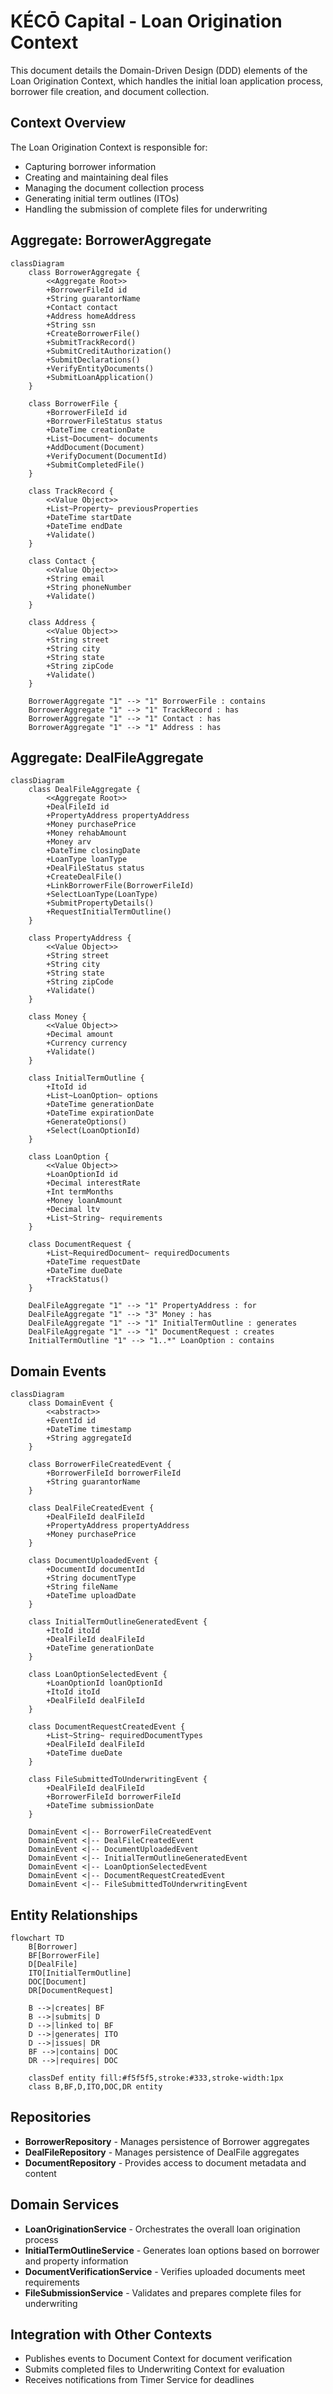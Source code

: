 # KÉCŌ Capital - Loan Origination Context

This document details the Domain-Driven Design (DDD) elements of the Loan Origination Context, which handles the initial loan application process, borrower file creation, and document collection.

## Context Overview

The Loan Origination Context is responsible for:
- Capturing borrower information
- Creating and maintaining deal files
- Managing the document collection process
- Generating initial term outlines (ITOs)
- Handling the submission of complete files for underwriting

## Aggregate: BorrowerAggregate

```mermaid
classDiagram
    class BorrowerAggregate {
        <<Aggregate Root>>
        +BorrowerFileId id
        +String guarantorName
        +Contact contact
        +Address homeAddress
        +String ssn
        +CreateBorrowerFile()
        +SubmitTrackRecord()
        +SubmitCreditAuthorization()
        +SubmitDeclarations()
        +VerifyEntityDocuments()
        +SubmitLoanApplication()
    }
    
    class BorrowerFile {
        +BorrowerFileId id
        +BorrowerFileStatus status
        +DateTime creationDate
        +List~Document~ documents
        +AddDocument(Document)
        +VerifyDocument(DocumentId)
        +SubmitCompletedFile()
    }
    
    class TrackRecord {
        <<Value Object>>
        +List~Property~ previousProperties
        +DateTime startDate
        +DateTime endDate
        +Validate()
    }
    
    class Contact {
        <<Value Object>>
        +String email
        +String phoneNumber
        +Validate()
    }
    
    class Address {
        <<Value Object>>
        +String street
        +String city
        +String state
        +String zipCode
        +Validate()
    }
    
    BorrowerAggregate "1" --> "1" BorrowerFile : contains
    BorrowerAggregate "1" --> "1" TrackRecord : has
    BorrowerAggregate "1" --> "1" Contact : has
    BorrowerAggregate "1" --> "1" Address : has
```

## Aggregate: DealFileAggregate

```mermaid
classDiagram
    class DealFileAggregate {
        <<Aggregate Root>>
        +DealFileId id
        +PropertyAddress propertyAddress
        +Money purchasePrice
        +Money rehabAmount
        +Money arv
        +DateTime closingDate
        +LoanType loanType
        +DealFileStatus status
        +CreateDealFile()
        +LinkBorrowerFile(BorrowerFileId)
        +SelectLoanType(LoanType)
        +SubmitPropertyDetails()
        +RequestInitialTermOutline()
    }
    
    class PropertyAddress {
        <<Value Object>>
        +String street
        +String city
        +String state
        +String zipCode
        +Validate()
    }
    
    class Money {
        <<Value Object>>
        +Decimal amount
        +Currency currency
        +Validate()
    }
    
    class InitialTermOutline {
        +ItoId id
        +List~LoanOption~ options
        +DateTime generationDate
        +DateTime expirationDate
        +GenerateOptions()
        +Select(LoanOptionId)
    }
    
    class LoanOption {
        <<Value Object>>
        +LoanOptionId id
        +Decimal interestRate
        +Int termMonths
        +Money loanAmount
        +Decimal ltv
        +List~String~ requirements
    }
    
    class DocumentRequest {
        +List~RequiredDocument~ requiredDocuments
        +DateTime requestDate
        +DateTime dueDate
        +TrackStatus()
    }
    
    DealFileAggregate "1" --> "1" PropertyAddress : for
    DealFileAggregate "1" --> "3" Money : has
    DealFileAggregate "1" --> "1" InitialTermOutline : generates
    DealFileAggregate "1" --> "1" DocumentRequest : creates
    InitialTermOutline "1" --> "1..*" LoanOption : contains
```

## Domain Events

```mermaid
classDiagram
    class DomainEvent {
        <<abstract>>
        +EventId id
        +DateTime timestamp
        +String aggregateId
    }
    
    class BorrowerFileCreatedEvent {
        +BorrowerFileId borrowerFileId
        +String guarantorName
    }
    
    class DealFileCreatedEvent {
        +DealFileId dealFileId
        +PropertyAddress propertyAddress
        +Money purchasePrice
    }
    
    class DocumentUploadedEvent {
        +DocumentId documentId
        +String documentType
        +String fileName
        +DateTime uploadDate
    }
    
    class InitialTermOutlineGeneratedEvent {
        +ItoId itoId
        +DealFileId dealFileId
        +DateTime generationDate
    }
    
    class LoanOptionSelectedEvent {
        +LoanOptionId loanOptionId
        +ItoId itoId
        +DealFileId dealFileId
    }
    
    class DocumentRequestCreatedEvent {
        +List~String~ requiredDocumentTypes
        +DealFileId dealFileId
        +DateTime dueDate
    }
    
    class FileSubmittedToUnderwritingEvent {
        +DealFileId dealFileId
        +BorrowerFileId borrowerFileId
        +DateTime submissionDate
    }
    
    DomainEvent <|-- BorrowerFileCreatedEvent
    DomainEvent <|-- DealFileCreatedEvent
    DomainEvent <|-- DocumentUploadedEvent
    DomainEvent <|-- InitialTermOutlineGeneratedEvent
    DomainEvent <|-- LoanOptionSelectedEvent
    DomainEvent <|-- DocumentRequestCreatedEvent
    DomainEvent <|-- FileSubmittedToUnderwritingEvent
```

## Entity Relationships

```mermaid
flowchart TD
    B[Borrower]
    BF[BorrowerFile]
    D[DealFile]
    ITO[InitialTermOutline]
    DOC[Document]
    DR[DocumentRequest]
    
    B -->|creates| BF
    B -->|submits| D
    D -->|linked to| BF
    D -->|generates| ITO
    D -->|issues| DR
    BF -->|contains| DOC
    DR -->|requires| DOC
    
    classDef entity fill:#f5f5f5,stroke:#333,stroke-width:1px
    class B,BF,D,ITO,DOC,DR entity
```

## Repositories

- **BorrowerRepository** - Manages persistence of Borrower aggregates
- **DealFileRepository** - Manages persistence of DealFile aggregates
- **DocumentRepository** - Provides access to document metadata and content

## Domain Services

- **LoanOriginationService** - Orchestrates the overall loan origination process
- **InitialTermOutlineService** - Generates loan options based on borrower and property information
- **DocumentVerificationService** - Verifies uploaded documents meet requirements
- **FileSubmissionService** - Validates and prepares complete files for underwriting

## Integration with Other Contexts

- Publishes events to Document Context for document verification
- Submits completed files to Underwriting Context for evaluation
- Receives notifications from Timer Service for deadlines 